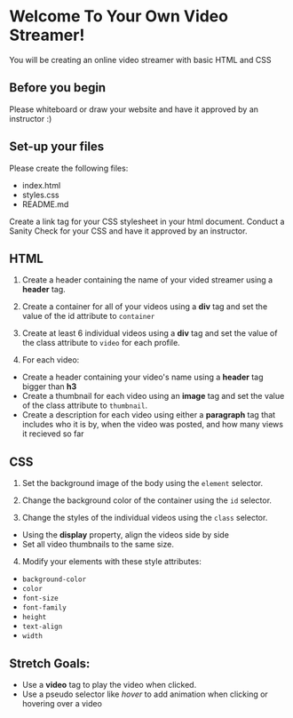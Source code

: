 # Welcome To Your Own Video Streamer!
You will be creating an online video streamer with basic HTML and CSS

## Before you begin
Please whiteboard or draw your website and have it approved by an instructor :)

## Set-up your files
Please create the following files:
- index.html
- styles.css
- README.md

Create a link tag for your CSS stylesheet in your html document. Conduct a Sanity Check for your CSS and have it approved by an instructor.

## HTML
1. Create a header containing the name of your vided streamer using a **header** tag.

2. Create a container for all of your videos using a **div** tag and set the value of the id attribute to `container`

3. Create at least 6 individual videos using a **div** tag and set the value of the class attribute to `video` for each profile.

4. For each video:
  - Create a header containing your video's name using a **header** tag bigger than **h3**
  - Create a thumbnail for each video using an **image** tag and set the value of the class attribute to `thumbnail`.
  - Create a description for each video using either a **paragraph** tag that includes who it is by, when the video was posted, and how many views it recieved so far

## CSS
1. Set the background image of the body using the `element` selector.

2. Change the background color of the container using the `id` selector.

3. Change the styles of the individual videos using the `class` selector.
  - Using the **display** property, align the videos side by side
  - Set all video thumbnails to the same size.

4. Modify your elements with these style attributes:
  - `background-color`
  - `color`
  - `font-size`
  - `font-family`
  - `height`
  - `text-align`
  - `width`

## Stretch Goals:
  - Use a **video** tag to play the video when clicked.
  - Use a pseudo selector like *hover* to add animation when clicking or hovering over a video
